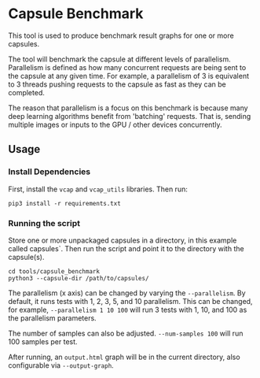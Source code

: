 # Capsule Benchmark
This tool is used to produce benchmark result graphs for one or more capsules. 

The tool will benchmark the capsule at different levels of parallelism. 
Parallelism is defined as how many concurrent requests are being sent to the
capsule at any given time. For example, a parallelism of 3 is equivalent to 
3 threads pushing requests to the capsule as fast as they can be completed. 

The reason that parallelism is a focus on this benchmark is because many deep 
learning algorithms benefit from 'batching' requests. That is, sending multiple
images or inputs to the GPU / other devices concurrently. 

## Usage

### Install Dependencies
First, install the `vcap` and `vcap_utils` libraries. Then run:
```
pip3 install -r requirements.txt
```

### Running the script

Store one or more unpackaged capsules in a directory, in this example called
capsules`. Then run the script and point it to the directory with the
capsule(s).
```
cd tools/capsule_benchmark
python3 --capsule-dir /path/to/capsules/
```

The parallelism (x axis) can be changed by varying the `--parallelism`.
By default, it runs tests with 1, 2, 3, 5, and 10 parallelism. This can be
changed, for example, `--parallelism 1 10 100` will run 3 tests with 1, 10, 
and 100 as the parallelism parameters.
 
The number of samples can also be adjusted. `--num-samples 100` will run 100
samples per test. 

After running, an `output.html` graph will be in the current directory, 
also configurable via `--output-graph`.